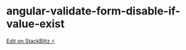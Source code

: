 # angular-validate-form-disable-if-value-exist

[Edit on StackBlitz ⚡️](https://stackblitz.com/edit/angular-ivy-uqfqw4)